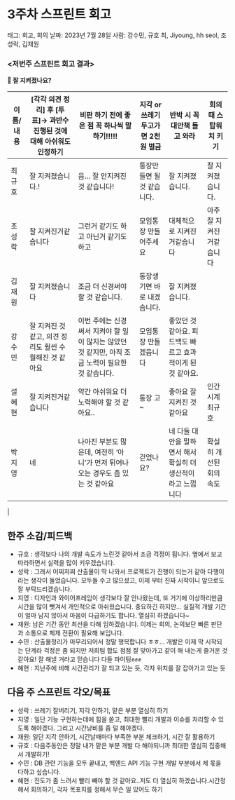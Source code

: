 # 3주차 스프린트 회고

태그: 회고, 회의
날짜: 2023년 7월 28일
사람: 강수민, 규호 최, Jiyoung, hh seol, 조성락, 김재원

### <저번주 스프린트 회고 결과>

**📢 잘 지켜졌나요?**

| 이름/내용 | [각각 의견 정리] 후 [투표]→ 과반수 진행된 것에 대해 아쉬워도 인정하기 | 비판 하기 전에 좋은 점 꼭 하나씩 말하기!!!!! | 지각 or 쓰레기 두고가면 2천원 벌금 | 반박 시 꼭 대안책 들고 와라 | 회의 때 스탑워치 키기 |
| --- | --- | --- | --- | --- | --- |
| 최규호 | 잘 지켜졌습니다.! | 음… 잘 안지켜진것 같습니다! | 통장만들면 될것 같습니다. | 잘 지켜졌습니다. | 잘 지켜졌습니다. |
| 조성락 | 잘 지켜진거같습니다 | 그런거 같기도 하고 아닌거 같기도하고 | 모임통장 만들어주세요 | 대체적으로 지켜진거같습니다 | 아주 잘 지켜진거같습니다 |
| 김재원 | 잘 지켜졌습니다 | 조금 더 신경써야 할 것 같습니다. | 통장생기면 바로 내겠습니다. | 잘 지켜졌습니다. |  |
| 강수민 | 잘 지켜진 것 같고, 의견 정리도 훨씬 수월해진 것 같아요 | 이번 주에는 신경 써서 지켜야 할 일이 많지는 않았던 것 같지만, 아직 조금 노력이 필요한 것 같습니다. | 모임통장 만들겠읍니다 | 좋았던 것 같아요. 피드백도 빠르고 효과적이게 된 것 같아요. |  |
| 설혜현 | 잘 지켜진거같습니다 | 약간 아쉬워요 더 노력해야 할 것 같아요.. | 통장 고~ | 좋아요 잘 지켜진 것 같아요 | 인간 시계 최규호 |
| 박지영 | 네  | 나아진 부분도 많은데, 여전히 ‘아니’가 먼저 튀어나오는 경우도 좀 있는 것 같아요 | 걷었나요? | 네 다들 대안을 말하면서 해서 확실히 더 생산적이라고 느낍니다 | 확실히 개선된 회의속도
 |

## 한주 소감/피드백

- 규호 : 생각보다 나의 개발 속도가 느린것 같아서 조금 걱정이 됩니다. 옆에서 보고 따라하면서 실력을 많이 키우겠습니다.
- 성락 : 그래서 어찌저찌 산출물이 딱 나와서 프로젝트가 진행이 되는거 같아 다행이라는 생각이 들었습니다. 모두들 수고 많으셨고, 이제 부터 진짜 시작이니 앞으로도 잘 부탁드리겠습니다.
- 지영 : 디자인과 와이어프레임이 생각보다 잘 안나왔는데, 또 거기에 이상하리만큼 시간을 많이 뺏겨서 개인적으로 아쉬웠습니다. 중요하긴 하지만… 실질적 개발 기간이 얼마 남지 않아서 마음이 다급하기도 합니다. 열심히 하겠습니다~
- 재원: 남은 기간 동안 최선을 다해 임하겠습니다. 이제는 회의, 논의보단 빠른 판단과 소통으로 체제 전환이 필요해 보입니다.
- 수민 : 산출물정리가 마무리되어서 정말 행복합니다 ㅎㅎ… 개발은 이제 막 시작되는 단계라 걱정은 좀 되지만 저희팀 합도 점점 잘 맞아가고 같이 해 내는게 즐거운 것 같아요! 잘 해낼 거라고 믿습니다 다들 파이팅✊✊✊
- 혜현 : 지난주에 비해 시간관리가 잘 되고 있는 듯, 각자 위치를 잘 잡아가고 있는 듯

## 다음 주 스프린트 각오/목표

- 성락 : 쓰레기 잘버리기, 지각 안하기, 맡은 부분 열심히 하기
- 지영 : 일단 기능 구현하는데에 힘을 쏟고, 최대한 빨리 개발과 이슈를 처리할 수 있도록 해야겠다. 그리고 시간낭비를 좀 덜 해야겠다.
- 재원: 일단 지각 안하기, 시간날때마다 부족한 부분 체크하기, 시간 잘 활용하기
- 규호 : 다음주동안은 정말 내가 맡은 부분 개발 다 해야되니까 최대한 열심히 집중해서 개발하기!
- 수민 : DB 관련 기능을 모두 끝내고, 백엔드 API 기능 구현 개발 부분에서 제 몫을 다하고 싶습니다.
- 혜현 : 진도가 좀 느려서 빨리 빼야 할 것 같아요..저도 더 열심히 하겠습니다.시간정해서 회의하기, 각자 목표치를 정해서 무슨 일 있어도 하기